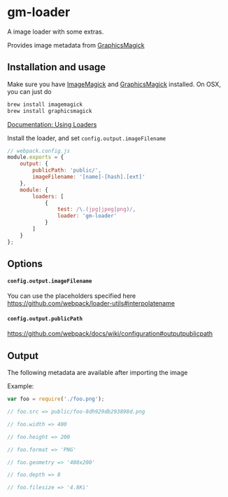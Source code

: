 # gm-loader

A image loader with some extras. 

Provides image metadata from [GraphicsMagick](https://github.com/aheckmann/gm)

## Installation and usage

Make sure you have [ImageMagick](http://www.imagemagick.org/) and [GraphicsMagick](http://www.graphicsmagick.org/) installed. On OSX, you can just do 

```sh
brew install imagemagick
brew install graphicsmagick
```

[Documentation: Using Loaders](http://webpack.github.io/docs/using-loaders.html)

Install the loader, and set `config.output.imageFilename`

```js
// webpack.config.js
module.exports = {
    output: {
        publicPath: 'public/',
        imageFilename: '[name]-[hash].[ext]'
    },
    module: {
        loaders: [
            {
                test: /\.(jpg|jpeg|png)/,
                loader: 'gm-loader'
            }
        ]
    }
};
```

## Options

#### `config.output.imageFilename`

You can use the placeholders specified here https://github.com/webpack/loader-utils#interpolatename

#### `config.output.publicPath`

https://github.com/webpack/docs/wiki/configuration#outputpublicpath

## Output

The following metadata are available after importing the image

Example:

```js
var foo = require('./foo.png');

// foo.src => public/foo-8dh929db293898d.png

// foo.width => 400

// foo.height => 200

// foo.format => 'PNG'

// foo.geometry => '400x200'

// foo.depth => 8

// foo.filesize => '4.8Ki'

```
